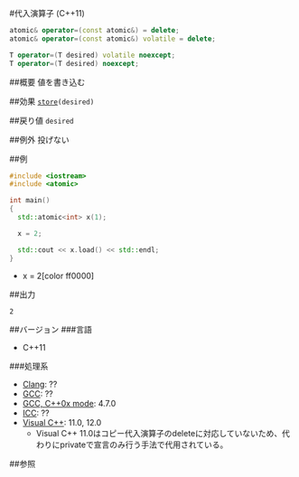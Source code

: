 #代入演算子 (C++11)
```cpp
atomic& operator=(const atomic&) = delete;
atomic& operator=(const atomic&) volatile = delete;

T operator=(T desired) volatile noexcept;
T operator=(T desired) noexcept;
```

##概要
値を書き込む


##効果
[`store`](/reference/atomic/atomic/store.md)`(desired)`


##戻り値
`desired`


##例外
投げない


##例
```cpp
#include <iostream>
#include <atomic>

int main()
{
  std::atomic<int> x(1);

  x = 2;

  std::cout << x.load() << std::endl;
}
```
* x = 2[color ff0000]


##出力
```
2
```


##バージョン
###言語
- C++11

###処理系
- [Clang](/implementation.md#clang): ??
- [GCC](/implementation.md#gcc): ??
- [GCC, C++0x mode](/implementation.md#gcc): 4.7.0
- [ICC](/implementation.md#icc): ??
- [Visual C++](/implementation.md#visual_cpp): 11.0, 12.0
	- Visual C++ 11.0はコピー代入演算子のdeleteに対応していないため、代わりにprivateで宣言のみ行う手法で代用されている。


##参照


